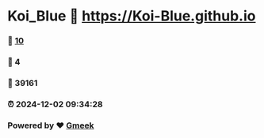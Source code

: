 # Koi_Blue :link: https://Koi-Blue.github.io 
### :page_facing_up: [10](https://Koi-Blue.github.io/tag.html) 
### :speech_balloon: 4 
### :hibiscus: 39161 
### :alarm_clock: 2024-12-02 09:34:28 
### Powered by :heart: [Gmeek](https://github.com/Meekdai/Gmeek)

